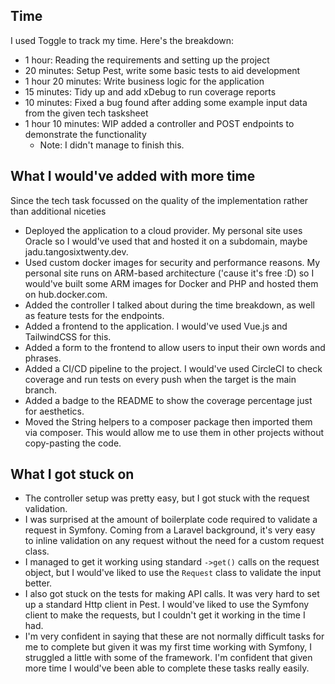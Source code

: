 ## Time
I used Toggle to track my time. Here's the breakdown:

- 1 hour: Reading the requirements and setting up the project
- 20 minutes: Setup Pest, write some basic tests to aid development
- 1 hour 20 minutes: Write business logic for the application
- 15 minutes: Tidy up and add xDebug to run coverage reports
- 10 minutes: Fixed a bug found after adding some example input data from the given tech tasksheet
- 1 hour 10 minutes: WIP added a controller and POST endpoints to demonstrate the functionality
  - Note: I didn't manage to finish this.


## What I would've added with more time
Since the tech task focussed on the quality of the implementation rather than additional niceties
- Deployed the application to a cloud provider. My personal site uses Oracle so I would've used that and hosted it on a subdomain, maybe jadu.tangosixtwenty.dev.
- Used custom docker images for security and performance reasons. My personal site runs on ARM-based architecture ('cause it's free :D) so I would've built some ARM images for Docker and PHP and hosted them on hub.docker.com.
- Added the controller I talked about during the time breakdown, as well as feature tests for the endpoints.
- Added a frontend to the application. I would've used Vue.js and TailwindCSS for this.
- Added a form to the frontend to allow users to input their own words and phrases.
- Added a CI/CD pipeline to the project. I would've used CircleCI to check coverage and run tests on every push when the target is the main branch.
- Added a badge to the README to show the coverage percentage just for aesthetics.
- Moved the String helpers to a composer package then imported them via composer. This would allow me to use them in other projects without copy-pasting the code.


## What I got stuck on
- The controller setup was pretty easy, but I got stuck with the request validation.
- I was surprised at the amount of boilerplate code required to validate a request in Symfony. Coming from a Laravel background, it's very easy to inline validation
on any request without the need for a custom request class.
- I managed to get it working using standard `->get()` calls on the request object, but I would've liked to use the `Request` class to validate the input better.
- I also got stuck on the tests for making API calls. It was very hard to set up a standard Http client in Pest. I would've liked to use the Symfony client to make the requests, but I couldn't get it working in the time I had.
- I'm very confident in saying that these are not normally difficult tasks for me to complete but given it was my first time working with Symfony, I struggled a little with some of the framework. I'm confident that given more time I would've been able to complete these tasks really easily.
